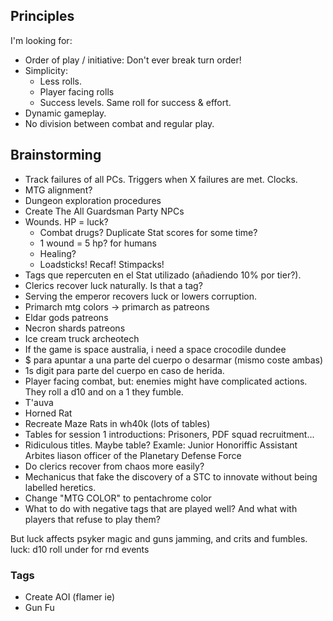 ## Principles
I'm looking for:
- Order of play / initiative: Don't ever break turn order!
- Simplicity:
	- Less rolls.
	- Player facing rolls
	- Success levels. Same roll for success & effort.
- Dynamic gameplay.
- No division between combat and regular play.
## Brainstorming
- Track failures of all PCs. Triggers when X failures are met. Clocks.
- MTG alignment?
- Dungeon exploration procedures
- Create The All Guardsman Party NPCs
- Wounds. HP = luck?
	- Combat drugs? Duplicate Stat scores for some time?
	- 1 wound = 5 hp? for humans
	- Healing?
	- Loadsticks! Recaf! Stimpacks!
- Tags que repercuten en el Stat utilizado (añadiendo 10% por tier?).
- Clerics recover luck naturally. Is that a tag?
- Serving the emperor recovers luck or lowers corruption.
- Primarch mtg colors -> primarch as patreons
- Eldar gods patreons
- Necron shards patreons
- Ice cream truck archeotech
- If the game is space australia, i need a space crocodile dundee
- $ para apuntar a una parte del cuerpo o desarmar (mismo coste ambas)
- 1s digit para parte del cuerpo en caso de herida.
- Player facing combat, but: enemies might have complicated actions. They roll a d10 and on a 1 they fumble.
- T'auva
- Horned Rat
- Recreate Maze Rats in wh40k (lots of tables)
- Tables for session 1 introductions: Prisoners, PDF squad recruitment...
- Ridiculous titles. Maybe table? Examle: Junior Honoriffic Assistant Arbites liason officer of the Planetary Defense Force
- Do clerics recover from chaos more easily?
- Mechanicus that fake the discovery of a STC to innovate without being labelled heretics.
- Change "MTG COLOR" to pentachrome color
- What to do with negative tags that are played well? And what with players that refuse to play them?

But luck affects psyker magic and guns jamming, and crits and fumbles.
luck: d10 roll under for rnd events
### Tags
- Create AOI (flamer ie)
- Gun Fu